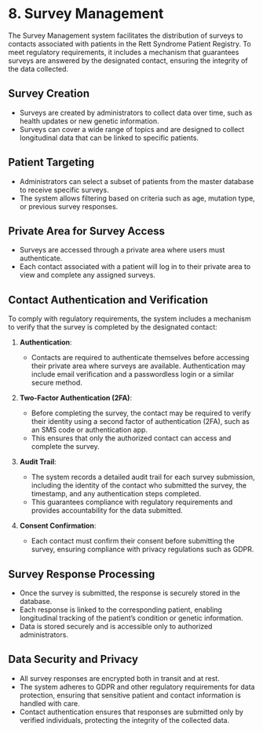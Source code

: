 # 8. Survey Management

The Survey Management system facilitates the distribution of surveys to contacts associated with patients in the Rett Syndrome Patient Registry. To meet regulatory requirements, it includes a mechanism that guarantees surveys are answered by the designated contact, ensuring the integrity of the data collected.

## Survey Creation
- Surveys are created by administrators to collect data over time, such as health updates or new genetic information.
- Surveys can cover a wide range of topics and are designed to collect longitudinal data that can be linked to specific patients.

## Patient Targeting
- Administrators can select a subset of patients from the master database to receive specific surveys.
- The system allows filtering based on criteria such as age, mutation type, or previous survey responses.

## Private Area for Survey Access
- Surveys are accessed through a private area where users must authenticate.
- Each contact associated with a patient will log in to their private area to view and complete any assigned surveys.

## Contact Authentication and Verification
To comply with regulatory requirements, the system includes a mechanism to verify that the survey is completed by the designated contact:
  
1. **Authentication**: 
   - Contacts are required to authenticate themselves before accessing their private area where surveys are available. Authentication may include email verification and a passwordless login or a similar secure method.
  
2. **Two-Factor Authentication (2FA)**:
   - Before completing the survey, the contact may be required to verify their identity using a second factor of authentication (2FA), such as an SMS code or authentication app.
   - This ensures that only the authorized contact can access and complete the survey.

3. **Audit Trail**:
   - The system records a detailed audit trail for each survey submission, including the identity of the contact who submitted the survey, the timestamp, and any authentication steps completed.
   - This guarantees compliance with regulatory requirements and provides accountability for the data submitted.

4. **Consent Confirmation**:
   - Each contact must confirm their consent before submitting the survey, ensuring compliance with privacy regulations such as GDPR.
  
## Survey Response Processing
- Once the survey is submitted, the response is securely stored in the database.
- Each response is linked to the corresponding patient, enabling longitudinal tracking of the patient’s condition or genetic information.
- Data is stored securely and is accessible only to authorized administrators.

## Data Security and Privacy
- All survey responses are encrypted both in transit and at rest.
- The system adheres to GDPR and other regulatory requirements for data protection, ensuring that sensitive patient and contact information is handled with care.
- Contact authentication ensures that responses are submitted only by verified individuals, protecting the integrity of the collected data.